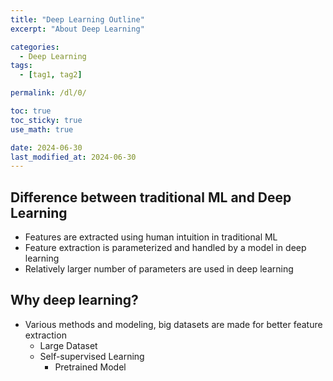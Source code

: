 ```yaml
---
title: "Deep Learning Outline"
excerpt: "About Deep Learning"

categories:
  - Deep Learning
tags:
  - [tag1, tag2]

permalink: /dl/0/

toc: true
toc_sticky: true
use_math: true

date: 2024-06-30
last_modified_at: 2024-06-30
---
```


## Difference between traditional ML and Deep Learning
- Features are extracted using human intuition in traditional ML
- Feature extraction is parameterized and handled by a model in deep learning
- Relatively larger number of parameters are used in deep learning

## Why deep learning?
- Various methods and modeling, big datasets are made for better feature extraction
  - Large Dataset
  - Self-supervised Learning
    - Pretrained Model